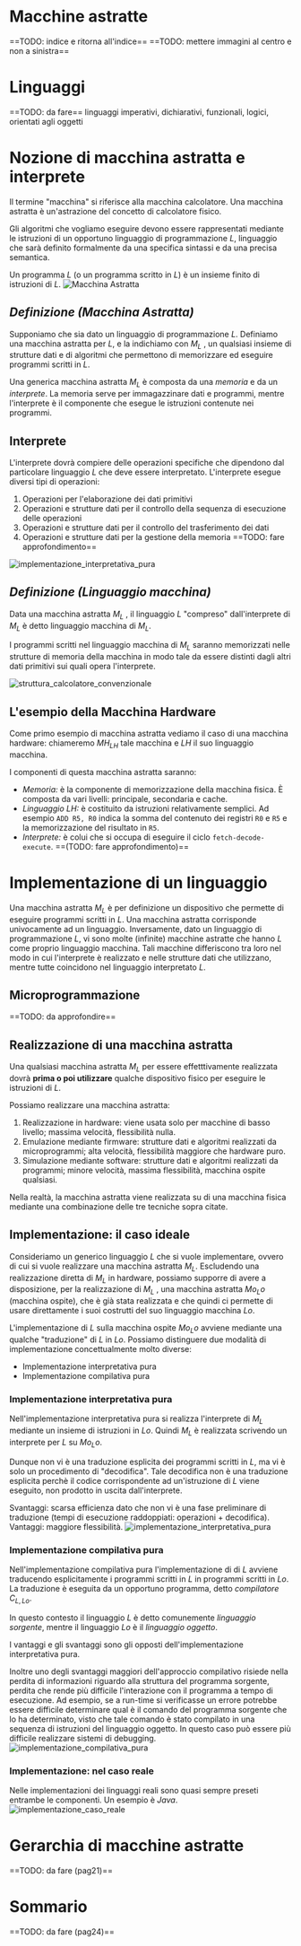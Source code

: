 # Macchine astratte
==TODO: indice e ritorna all'indice==
==TODO: mettere immagini al centro e non a sinistra==

# Linguaggi
==TODO: da fare==
linguaggi imperativi, dichiarativi, funzionali, logici, orientati agli oggetti

# Nozione di macchina astratta e interprete
Il termine "macchina" si riferisce alla macchina calcolatore. Una macchina astratta è un'astrazione del concetto di calcolatore fisico.  

Gli algoritmi che vogliamo eseguire devono essere rappresentati mediante le istruzioni di un opportuno linguaggio di programmazione $L$, linguaggio che sarà definito formalmente da una specifica sintassi e da una precisa semantica.

Un programma $L$ (o un programma scritto in $L$) è un insieme finito di istruzioni di $L$.
![Macchina Astratta](./images/macchina_astratta.png)

## _Definizione (Macchina Astratta)_
Supponiamo che sia dato un linguaggio di programmazione $L$. Definiamo una macchina astratta per $L$, e la indichiamo con $M_L$ , un qualsiasi insieme di strutture dati e di algoritmi che permettono di memorizzare ed eseguire programmi scritti in $L$.

Una generica macchina astratta $M_L$ è composta da una _memoria_ e da un _interprete_.
La memoria serve per immagazzinare dati e programmi, mentre l'interprete è il componente che esegue le istruzioni contenute nei programmi.

## Interprete
L'interprete dovrà compiere delle operazioni specifiche che dipendono dal particolare linguaggio $L$ che deve essere interpretato.
L'interprete esegue diversi tipi di operazioni:
1. Operazioni per l'elaborazione dei dati primitivi
2. Operazioni e strutture dati per il controllo della sequenza di esecuzione delle operazioni
3. Operazioni e strutture dati per il controllo del trasferimento dei dati
4. Operazioni e strutture dati per la gestione della memoria
==TODO: fare approfondimento==

![implementazione_interpretativa_pura](./images/implementazione_interpretativa_pura.png)

## _Definizione (Linguaggio macchina)_
Data una macchina astratta $M_L$ , il linguaggio $L$ "compreso" dall'interprete di $M_L$ è detto linguaggio macchina di $M_L$.

I programmi scritti nel linguaggio macchina di $M_L$ saranno memorizzati nelle strutture di memoria della macchina in modo tale da essere distinti dagli altri dati primitivi sui quali opera l'interprete.

![struttura_calcolatore_convenzionale](./images/struttura_calcolatore_convenzionale.png)

## L'esempio della Macchina Hardware
Come primo esempio di macchina astratta vediamo il caso di una macchina hardware: chiameremo $MH_{LH}$ tale macchina e $LH$ il suo linguaggio macchina.

I componenti di questa macchina astratta saranno:
- _Memoria:_ è la componente di memorizzazione della macchina fisica. È composta da vari livelli: principale, secondaria e cache.
- _Linguaggio $LH$:_ è costituito da istruzioni relativamente semplici. Ad esempio `ADD R5, R0` indica la somma del contenuto dei registri `R0` e `R5` e la memorizzazione del risultato in `R5`.
- _Interprete:_ è colui che si occupa di eseguire il ciclo `fetch-decode-execute`. ==(TODO: fare approfondimento)==

# Implementazione di un linguaggio
Una macchina astratta $M_L$ è per definizione un dispositivo che permette di eseguire programmi scritti in $L$. 
Una macchina astratta corrisponde univocamente ad un linguaggio. 
Inversamente, dato un linguaggio di programmazione $L$, vi sono molte (infinite) macchine astratte che hanno $L$ come proprio linguaggio macchina.
Tali macchine differiscono tra loro nel modo in cui l'interprete è realizzato e nelle strutture dati che utilizzano, mentre tutte coincidono nel linguaggio interpretato $L$.

## Microprogrammazione
==TODO: da approfondire==

## Realizzazione di una macchina astratta
Una qualsiasi macchina astratta $M_L$ per essere effetttivamente realizzata dovrà **prima o poi utilizzare** qualche dispositivo fisico per eseguire le istruzioni di $L$.

Possiamo realizzare una macchina astratta:
1. Realizzazione in hardware: viene usata solo per macchine di basso livello; massima velocità, flessibilità nulla.
2. Emulazione mediante firmware: strutture dati e algoritmi realizzati da microprogrammi; alta velocità, flessibilità maggiore che hardware puro.
3. Simulazione mediante software: strutture dati e algoritmi realizzati da programmi; minore velocità, massima flessibilità, macchina ospite qualsiasi.

Nella realtà, la macchina astratta viene realizzata su di una macchina fisica mediante una combinazione delle tre tecniche sopra citate.

## Implementazione: il caso ideale
Consideriamo un generico linguaggio $L$ che si vuole implementare, ovvero di cui si vuole realizzare una macchina astratta $M_L$. 
Escludendo una realizzazione diretta di $M_L$ in hardware, possiamo supporre di avere a disposizione, per la realizzazione di $M_L$ , una macchina astratta $Mo_Lo$  (macchina ospite), che è già stata realizzata e che quindi ci permette di usare direttamente i suoi costrutti del suo linguaggio macchina $Lo$.

L'implementazione di $L$ sulla macchina ospite $Mo_Lo$ avviene mediante una qualche "traduzione" di $L$ in $Lo$. 
Possiamo distinguere due modalità di implementazione concettualmente molto diverse:
- Implementazione interpretativa pura
- Implementazione compilativa pura

### Implementazione interpretativa pura
Nell'implementazione interpretativa pura si realizza l'interprete di $M_L$ mediante un insieme di istruzioni in $Lo$. Quindi $M_L$ è realizzata scrivendo un interprete per $L$ su $Mo_Lo$.

Dunque non vi è una traduzione esplicita dei programmi scritti in $L$, ma vi è solo un procedimento di "decodifica". Tale decodifica non è una traduzione esplicita perchè il codice corrispondente ad un'istruzione di $L$ viene eseguito, non prodotto in uscita dall'interprete.

Svantaggi: scarsa efficienza dato che non vi è una fase preliminare di traduzione (tempi di esecuzione raddoppiati: operazioni + decodifica).
Vantaggi: maggiore flessibilità.
![implementazione_interpretativa_pura](./images/implementazione_interpretativa_pura.png)

### Implementazione compilativa pura
Nell'implementazione compilativa pura l'implementazione di di $L$ avviene traducendo esplicitamente i programmi scritti in $L$ in programmi scritti in $Lo$. La traduzione è eseguita da un opportuno programma, detto _compilatore_ $C_{L,Lo}$.

In questo contesto il linguaggio $L$ è detto comunemente _linguaggio sorgente_, mentre il linguaggio $Lo$ è il _linguaggio oggetto_.

I vantaggi e gli svantaggi sono gli opposti dell'implementazione interpretativa pura.

Inoltre uno degli svantaggi maggiori dell'approccio compilativo risiede nella perdita di informazioni riguardo alla struttura del programma sorgente, perdita che rende più difficile l'interazione con il programma a tempo di esecuzione.
Ad esempio, se a run-time si verificasse un errore potrebbe essere difficile determinare qual è il comando del programma sorgente che lo ha determinato, visto che tale comando è stato compilato in una sequenza di istruzioni del linguaggio oggetto. In questo caso può essere più difficile realizzare sistemi di debugging.
![implementazione_compilativa_pura](./images/implementazione_compilativa_pura.png)

### Implementazione: nel caso reale
Nelle implementazioni dei linguaggi reali sono quasi sempre preseti entrambe le componenti.
Un esempio è _Java_.
![implementazione_caso_reale](./images/implementazione_caso_reale.png)

# Gerarchia di macchine astratte
==TODO: da fare (pag21)==

# Sommario
==TODO: da fare (pag24)==
